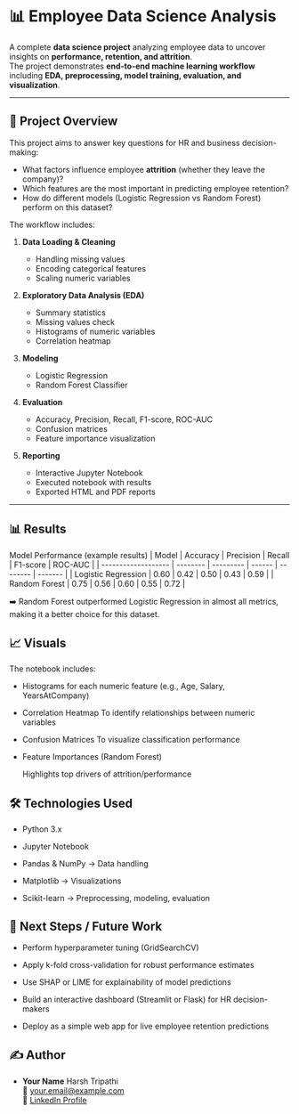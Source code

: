 # 📊 Employee Data Science Analysis

A complete **data science project** analyzing employee data to uncover insights on **performance, retention, and attrition**.  
The project demonstrates **end-to-end machine learning workflow** including **EDA, preprocessing, model training, evaluation, and visualization**.

---

## 🚀 Project Overview

This project aims to answer key questions for HR and business decision-making:

- What factors influence employee **attrition** (whether they leave the company)?
- Which features are the most important in predicting employee retention?
- How do different models (Logistic Regression vs Random Forest) perform on this dataset?

The workflow includes:

1. **Data Loading & Cleaning**  
   - Handling missing values  
   - Encoding categorical features  
   - Scaling numeric variables  

2. **Exploratory Data Analysis (EDA)**  
   - Summary statistics  
   - Missing values check  
   - Histograms of numeric variables  
   - Correlation heatmap  

3. **Modeling**  
   - Logistic Regression  
   - Random Forest Classifier  

4. **Evaluation**  
   - Accuracy, Precision, Recall, F1-score, ROC-AUC  
   - Confusion matrices  
   - Feature importance visualization  

5. **Reporting**  
   - Interactive Jupyter Notebook  
   - Executed notebook with results  
   - Exported HTML and PDF reports  

---


## 📊 Results
 Model Performance (example results)
| Model               | Accuracy | Precision | Recall | F1-score | ROC-AUC |
| ------------------- | -------- | --------- | ------ | -------- | ------- |
| Logistic Regression | 0.60     | 0.42      | 0.50   | 0.43     | 0.59    |
| Random Forest       | 0.75     | 0.56      | 0.60   | 0.55     | 0.72    |


➡️ Random Forest outperformed Logistic Regression in almost all metrics, making it a better choice for this dataset.

## 📈 Visuals

The notebook includes:

- Histograms for each numeric feature
  (e.g., Age, Salary, YearsAtCompany)

- Correlation Heatmap
  To identify relationships between numeric variables

- Confusion Matrices
  To visualize classification performance

- Feature Importances (Random Forest)

  Highlights top drivers of attrition/performance

## 🛠️ Technologies Used

- Python 3.x

- Jupyter Notebook

- Pandas & NumPy → Data handling

- Matplotlib → Visualizations

- Scikit-learn → Preprocessing, modeling, evaluation


## 🔮 Next Steps / Future Work

- Perform hyperparameter tuning (GridSearchCV)

- Apply k-fold cross-validation for robust performance estimates

- Use SHAP or LIME for explainability of model predictions

- Build an interactive dashboard (Streamlit or Flask) for HR decision-makers

- Deploy as a simple web app for live employee retention predictions

## ✍️ Author
- **Your Name** Harsh Tripathi   
  📧 your.email@example.com  
  🔗 [LinkedIn Profile](https://www.linkedin.com/in/erharsh21iiitr)  

